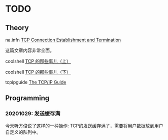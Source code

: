 # TODO



## Theory

na.infn [TCP Connection Establishment and Termination](http://people.na.infn.it/~garufi/didattica/CorsoAcq/Trasp/Lezione9/tcpip_ill/tcp_conn.htm)

这篇文章内容非常全面。



coolshell [TCP 的那些事儿（上）](https://coolshell.cn/articles/11564.html)

coolshell [TCP 的那些事儿（下）](https://coolshell.cn/articles/11609.html)

tcpipguide [The TCP/IP Guide](http://www.tcpipguide.com/free/index.htm)



## Programming

### 20201029: 发送缓存满

今天听方俊说了这样的一种操作: TCP的发送缓存满了，需要将用户数据放到用户自定义的队列中。

